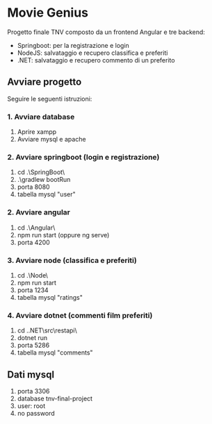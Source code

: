 # Movie Genius

Progetto finale TNV composto da un frontend Angular e tre backend:

- Springboot: per la registrazione e login
- NodeJS: salvataggio e recupero classifica e preferiti
- .NET: salvataggio e recupero commento di un preferito

## Avviare progetto

Seguire le seguenti istruzioni:

### 1. Avviare database

1. Aprire xampp
2. Avviare mysql e apache

### 2. Avviare springboot (login e registrazione)

1. cd .\SpringBoot\
2. .\gradlew bootRun
3. porta 8080
4. tabella mysql "user"

### 2. Avviare angular

1. cd .\Angular\
2. npm run start (oppure ng serve)
3. porta 4200

### 3. Avviare node (classifica e preferiti)

1. cd .\Node\
2. npm run start
3. porta 1234
4. tabella mysql "ratings"

### 4. Avviare dotnet (commenti film preferiti)

1. cd .\.NET\src\restapi\
2. dotnet run
3. porta 5286
4. tabella mysql "comments"

## Dati mysql

1. porta 3306
2. database tnv-final-project
3. user: root
4. no password
